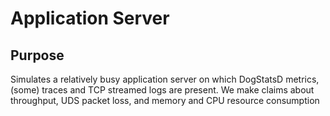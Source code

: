 # Application Server

## Purpose

Simulates a relatively busy application server on which DogStatsD metrics,
(some) traces and TCP streamed logs are present.
We make claims about throughput, UDS packet loss, and memory and CPU
resource consumption
